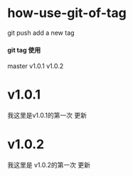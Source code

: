# how-use-git-of-tag
git push add a new tag


#### git tag 使用 


master   v1.0.1    v1.0.2




# v1.0.1


我这里是v1.0.1的第一次 更新   




# v1.0.2


我这里是 v1.0.2的第一次  更新

